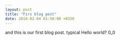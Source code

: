 ```yaml
---
layout: post
title: "Firs blog post"
date: 2018-02-04 01:50:00 +0330
---
```

and this is our first blog post.
typical Hello world?
0_0
